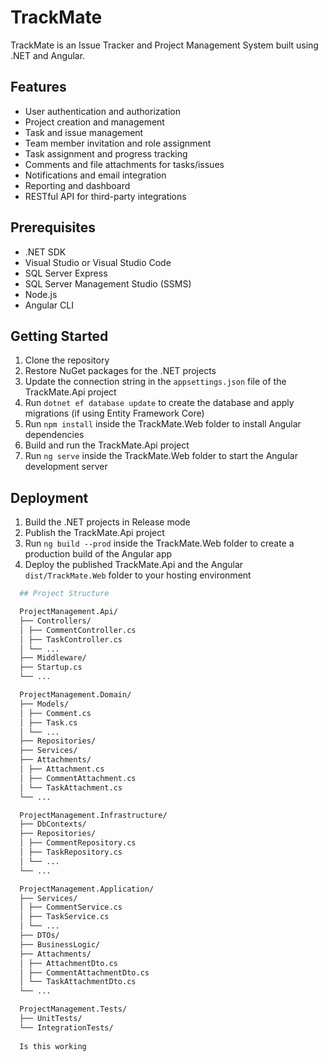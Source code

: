 # TrackMate

TrackMate is an Issue Tracker and Project Management System built using .NET and Angular.

## Features

- User authentication and authorization
- Project creation and management
- Task and issue management
- Team member invitation and role assignment
- Task assignment and progress tracking
- Comments and file attachments for tasks/issues
- Notifications and email integration
- Reporting and dashboard
- RESTful API for third-party integrations

## Prerequisites

- .NET SDK
- Visual Studio or Visual Studio Code
- SQL Server Express
- SQL Server Management Studio (SSMS)
- Node.js
- Angular CLI

## Getting Started

1. Clone the repository
2. Restore NuGet packages for the .NET projects
3. Update the connection string in the `appsettings.json` file of the TrackMate.Api project
4. Run `dotnet ef database update` to create the database and apply migrations (if using Entity Framework Core)
5. Run `npm install` inside the TrackMate.Web folder to install Angular dependencies
6. Build and run the TrackMate.Api project
7. Run `ng serve` inside the TrackMate.Web folder to start the Angular development server

## Deployment

1. Build the .NET projects in Release mode
2. Publish the TrackMate.Api project
3. Run `ng build --prod` inside the TrackMate.Web folder to create a production build of the Angular app
4. Deploy the published TrackMate.Api and the Angular `dist/TrackMate.Web` folder to your hosting environment
```bash
  ## Project Structure

  ProjectManagement.Api/
  ├── Controllers/
  │ ├── CommentController.cs
  │ ├── TaskController.cs
  │ └── ...
  ├── Middleware/
  ├── Startup.cs
  └── ...

  ProjectManagement.Domain/
  ├── Models/
  │ ├── Comment.cs
  │ ├── Task.cs
  │ └── ...
  ├── Repositories/
  ├── Services/
  ├── Attachments/
  │ ├── Attachment.cs
  │ ├── CommentAttachment.cs
  │ └── TaskAttachment.cs
  └── ...

  ProjectManagement.Infrastructure/
  ├── DbContexts/
  ├── Repositories/
  │ ├── CommentRepository.cs
  │ ├── TaskRepository.cs
  │ └── ...
  └── ...

  ProjectManagement.Application/
  ├── Services/
  │ ├── CommentService.cs
  │ ├── TaskService.cs
  │ └── ...
  ├── DTOs/
  ├── BusinessLogic/
  ├── Attachments/
  │ ├── AttachmentDto.cs
  │ ├── CommentAttachmentDto.cs
  │ └── TaskAttachmentDto.cs
  └── ...

  ProjectManagement.Tests/
  ├── UnitTests/
  └── IntegrationTests/
  
  Is this working
